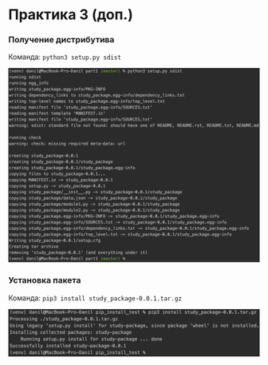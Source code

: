 # Практика 3 (доп.)

### Получение дистрибутива

Команда: `python3 setup.py sdist`

![Getting the distribution](source/sdist.png)

### Установка пакета

Команда: `pip3 install study_package-0.0.1.tar.gz`

![Getting the distribution](source/install.png)